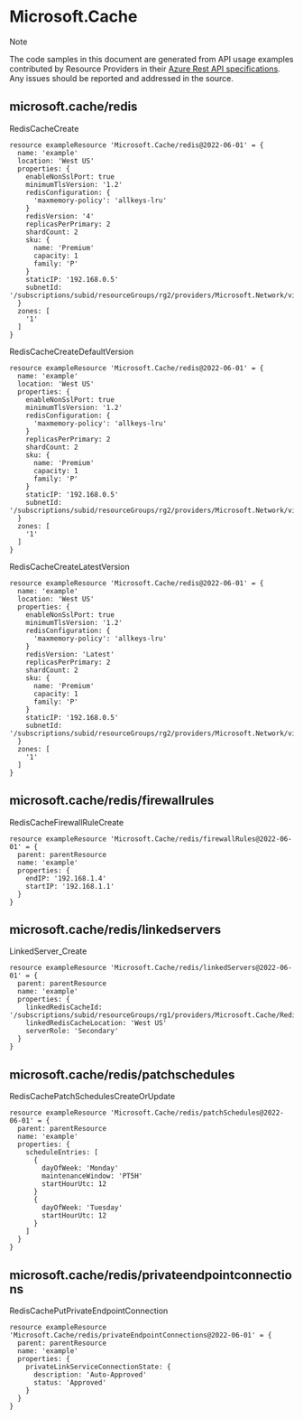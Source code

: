 # Microsoft.Cache
  
> [!NOTE]
> The code samples in this document are generated from API usage examples contributed by Resource Providers in their [Azure Rest API specifications](https://github.com/Azure/azure-rest-api-specs). Any issues should be reported and addressed in the source.


## microsoft.cache/redis

RedisCacheCreate
```bicep
resource exampleResource 'Microsoft.Cache/redis@2022-06-01' = {
  name: 'example'
  location: 'West US'
  properties: {
    enableNonSslPort: true
    minimumTlsVersion: '1.2'
    redisConfiguration: {
      'maxmemory-policy': 'allkeys-lru'
    }
    redisVersion: '4'
    replicasPerPrimary: 2
    shardCount: 2
    sku: {
      name: 'Premium'
      capacity: 1
      family: 'P'
    }
    staticIP: '192.168.0.5'
    subnetId: '/subscriptions/subid/resourceGroups/rg2/providers/Microsoft.Network/virtualNetworks/network1/subnets/subnet1'
  }
  zones: [
    '1'
  ]
}
```

RedisCacheCreateDefaultVersion
```bicep
resource exampleResource 'Microsoft.Cache/redis@2022-06-01' = {
  name: 'example'
  location: 'West US'
  properties: {
    enableNonSslPort: true
    minimumTlsVersion: '1.2'
    redisConfiguration: {
      'maxmemory-policy': 'allkeys-lru'
    }
    replicasPerPrimary: 2
    shardCount: 2
    sku: {
      name: 'Premium'
      capacity: 1
      family: 'P'
    }
    staticIP: '192.168.0.5'
    subnetId: '/subscriptions/subid/resourceGroups/rg2/providers/Microsoft.Network/virtualNetworks/network1/subnets/subnet1'
  }
  zones: [
    '1'
  ]
}
```

RedisCacheCreateLatestVersion
```bicep
resource exampleResource 'Microsoft.Cache/redis@2022-06-01' = {
  name: 'example'
  location: 'West US'
  properties: {
    enableNonSslPort: true
    minimumTlsVersion: '1.2'
    redisConfiguration: {
      'maxmemory-policy': 'allkeys-lru'
    }
    redisVersion: 'Latest'
    replicasPerPrimary: 2
    shardCount: 2
    sku: {
      name: 'Premium'
      capacity: 1
      family: 'P'
    }
    staticIP: '192.168.0.5'
    subnetId: '/subscriptions/subid/resourceGroups/rg2/providers/Microsoft.Network/virtualNetworks/network1/subnets/subnet1'
  }
  zones: [
    '1'
  ]
}
```

## microsoft.cache/redis/firewallrules

RedisCacheFirewallRuleCreate
```bicep
resource exampleResource 'Microsoft.Cache/redis/firewallRules@2022-06-01' = {
  parent: parentResource 
  name: 'example'
  properties: {
    endIP: '192.168.1.4'
    startIP: '192.168.1.1'
  }
}
```

## microsoft.cache/redis/linkedservers

LinkedServer_Create
```bicep
resource exampleResource 'Microsoft.Cache/redis/linkedServers@2022-06-01' = {
  parent: parentResource 
  name: 'example'
  properties: {
    linkedRedisCacheId: '/subscriptions/subid/resourceGroups/rg1/providers/Microsoft.Cache/Redis/cache2'
    linkedRedisCacheLocation: 'West US'
    serverRole: 'Secondary'
  }
}
```

## microsoft.cache/redis/patchschedules

RedisCachePatchSchedulesCreateOrUpdate
```bicep
resource exampleResource 'Microsoft.Cache/redis/patchSchedules@2022-06-01' = {
  parent: parentResource 
  name: 'example'
  properties: {
    scheduleEntries: [
      {
        dayOfWeek: 'Monday'
        maintenanceWindow: 'PT5H'
        startHourUtc: 12
      }
      {
        dayOfWeek: 'Tuesday'
        startHourUtc: 12
      }
    ]
  }
}
```

## microsoft.cache/redis/privateendpointconnections

RedisCachePutPrivateEndpointConnection
```bicep
resource exampleResource 'Microsoft.Cache/redis/privateEndpointConnections@2022-06-01' = {
  parent: parentResource 
  name: 'example'
  properties: {
    privateLinkServiceConnectionState: {
      description: 'Auto-Approved'
      status: 'Approved'
    }
  }
}
```
